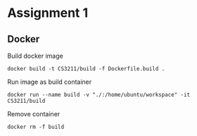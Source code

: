 # Assignment 1

## Docker

Build docker image
```
docker build -t CS3211/build -f Dockerfile.build .
```

Run image as build container
```
docker run --name build -v "./:/home/ubuntu/workspace" -it CS3211/build
```

Remove container
```
docker rm -f build
```
